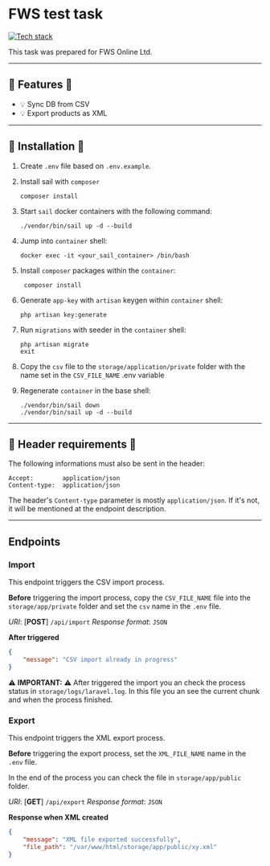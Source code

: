 # FWS test task

[![Tech stack](https://skillicons.dev/icons?i=php,laravel,mysql,docker,redis)](https://skillicons.dev)

This task was prepared for FWS Online Ltd.

---

## :rocket: Features :rocket:

- :bulb: Sync DB from CSV
- :bulb: Export products as XML

---

## 💾 Installation 💾

1. Create `.env` file based on `.env.example`.

2. Install sail with `composer`
    ```batch
    composer install
    ```

2. Start `sail` docker containers with the following command:
    ```batch
    ./vendor/bin/sail up -d --build
    ```

3. Jump into `container` shell:
    ```batch
    docker exec -it <your_sail_container> /bin/bash
    ```

4. Install `composer` packages within the `container`:
    ```batch
     composer install
    ```

5. Generate `app-key` with `artisan` keygen within `container` shell:
    ```batch
    php artisan key:generate
    ```

6. Run  `migrations` with seeder in the `container` shell:
    ```batch
    php artisan migrate
    exit
    ```

7. Copy the `csv` file to the `storage/application/private` folder with the name set in the `CSV_FILE_NAME` .env variable

8. Regenerate `container` in the base shell:
    ```batch
    ./vendor/bin/sail down
    ./vendor/bin/sail up -d --build
    ```

---

## 🤕 Header requirements 🤕

The following informations must also be sent in the header:

```
Accept:        application/json
Content-type:  application/json
```

The header's `Content-type` parameter is mostly `application/json`. If it's not, it will be mentioned at the endpoint description.

---

## Endpoints

### Import
This endpoint triggers the CSV import process.

**Before** triggering the import process, copy the `CSV_FILE_NAME` file into the `storage/app/private` folder and set the `csv` name in the `.env` file.

*URI*: [**POST**] `/api/import`
*Response format*: `JSON`

**After triggered**
```json
{
	"message": "CSV import already in progress"
}
```

:warning: **IMPORTANT:** :warning: After triggered the import you an check the process status in `storage/logs/laravel.log`. In this file you an see the current chunk and when the process finished.

### Export
This endpoint triggers the XML export process.

**Before** triggering the export process, set the `XML_FILE_NAME` name in the `.env` file.

In the end of the process you can check the file in `storage/app/public` folder.

*URI*: [**GET**] `/api/export`
*Response format*: `JSON`

**Response when XML created**
```json
{
	"message": "XML file exported successfully",
	"file_path": "/var/www/html/storage/app/public/xy.xml"
}
```
